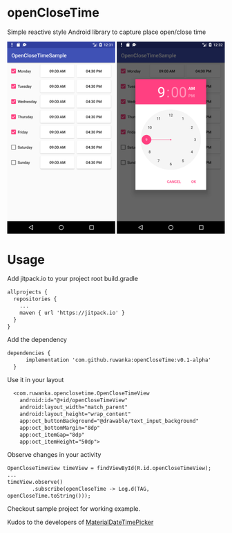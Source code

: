 # openCloseTime
Simple reactive style Android library to capture place open/close time

<img src="https://raw.githubusercontent.com/ruwanka/openCloseTime/master/screenshot1.png" width="250"> <img src="https://raw.githubusercontent.com/ruwanka/openCloseTime/master/screenshot2.png" width="250">

# Usage

Add jitpack.io to your project root build.gradle

```
allprojects {
  repositories {
    ...
    maven { url 'https://jitpack.io' }
  }
}
```
Add the dependency

```
dependencies {
	  implementation 'com.github.ruwanka:openCloseTime:v0.1-alpha'
  }
```
Use it in your layout

```
  <com.ruwanka.openclosetime.OpenCloseTimeView
    android:id="@+id/openCloseTimeView"
    android:layout_width="match_parent"
    android:layout_height="wrap_content"
    app:oct_buttonBackground="@drawable/text_input_background"
    app:oct_bottomMargin="8dp"
    app:oct_itemGap="8dp"
    app:oct_itemHeight="50dp">
 ```
Observe changes in your activity

```
OpenCloseTimeView timeView = findViewById(R.id.openCloseTimeView);
...
timeView.observe()
        .subscribe(openCloseTime -> Log.d(TAG, openCloseTime.toString()));
```
Checkout sample project for working example.

Kudos to the developers of [MaterialDateTimePicker](https://github.com/wdullaer/MaterialDateTimePicker)
